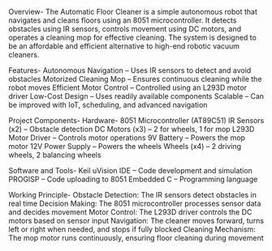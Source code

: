 Overview-
The Automatic Floor Cleaner is a simple autonomous robot that navigates and cleans floors using an 8051 microcontroller. It detects obstacles using IR sensors, controls movement using DC motors, and operates a cleaning mop for effective cleaning. The system is designed to be an affordable and efficient alternative to high-end robotic vacuum cleaners.

Features-
Autonomous Navigation – Uses IR sensors to detect and avoid obstacles
Motorized Cleaning Mop – Ensures continuous cleaning while the robot moves
Efficient Motor Control – Controlled using an L293D motor driver
Low-Cost Design – Uses readily available components
Scalable – Can be improved with IoT, scheduling, and advanced navigation

Project Components-
Hardware-
8051 Microcontroller (AT89C51)
IR Sensors (x2) – Obstacle detection
DC Motors (x3) – 2 for wheels, 1 for mop
L293D Motor Driver – Controls motor operations
9V Battery – Powers the mop motor
12V Power Supply – Powers the wheels
Wheels (x4) – 2 driving wheels, 2 balancing wheels

Software and Tools-
Keil uVision IDE – Code development and simulation
PROGISP – Code uploading to 8051
Embedded C – Programming language

Working Principle-
Obstacle Detection: The IR sensors detect obstacles in real time
Decision Making: The 8051 microcontroller processes sensor data and decides movement
Motor Control: The L293D driver controls the DC motors based on sensor input
Navigation: The cleaner moves forward, turns left or right when needed, and stops if fully blocked
Cleaning Mechanism: The mop motor runs continuously, ensuring floor cleaning during movement
